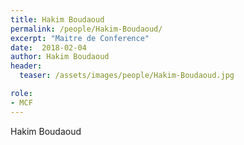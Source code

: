```yaml
---
title: Hakim Boudaoud
permalink: /people/Hakim-Boudaoud/
excerpt: "Maitre de Conference"
date:  2018-02-04
author: Hakim Boudaoud
header:
  teaser: /assets/images/people/Hakim-Boudaoud.jpg

role:
- MCF
---
```


Hakim Boudaoud